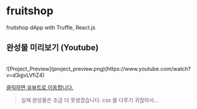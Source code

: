 # fruitshop
fruitshop dApp with Truffle, React.js

## 완성물 미리보기 (Youtube) ##
<br/>
![Project_Preview](project_preview.png)(https://www.youtube.com/watch?v=d3qjvLVfiZ4)

[클릭하면 유뷰트로 이동합니다.](https://www.youtube.com/watch?v=d3qjvLVfiZ4)

> 실제 완성물은 조금 더 못생겼습니다. css 를 다루기 귀찮아서...
